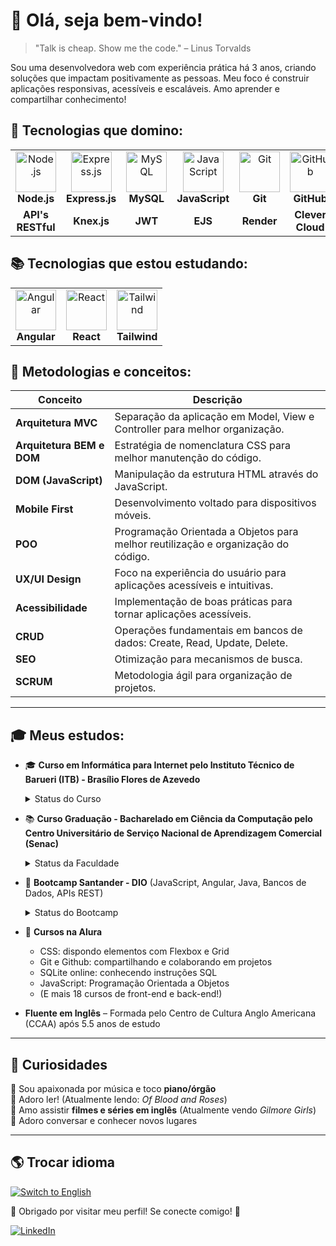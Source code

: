 # 💜 Olá, seja bem-vindo!

> "Talk is cheap. Show me the code." – Linus Torvalds

Sou uma desenvolvedora web com experiência prática há 3 anos, criando soluções que impactam positivamente as pessoas. Meu foco é construir aplicações responsivas, acessíveis e escaláveis. Amo aprender e compartilhar conhecimento!

## 🚀 Tecnologias que domino:

<table>
<tr>
<td align="center">
<img src="https://skillicons.dev/icons?i=nodejs" width="65px" alt="Node.js" /><br/>
<b>Node.js</b>
</td>
<td align="center">
<img src="https://skillicons.dev/icons?i=express" width="65px" alt="Express.js" /><br/>
<b>Express.js</b>
</td>
<td align="center">
<img src="https://skillicons.dev/icons?i=mysql" width="65px" alt="MySQL" /><br/>
<b>MySQL</b>
</td>
<td align="center">
<img src="https://skillicons.dev/icons?i=js" width="65px" alt="JavaScript" /><br/>
<b>JavaScript</b>
</td>
<td align="center">
<img src="https://skillicons.dev/icons?i=git" width="65px" alt="Git" /><br/>
<b>Git</b>
</td>
<td align="center">
<img src="https://skillicons.dev/icons?i=github" width="65px" alt="GitHub" /><br/>
<b>GitHub</b>
</td>
<td align="center">
<img src="https://skillicons.dev/icons?i=sass" width="65px" alt="Sass icon"/><br/>
<b>Sass</b>
</td>
</tr>
<tr>
<td align="center">
<b>API's RESTful</b>
</td>
<td align="center">
<b>Knex.js</b>
</td>
<td align="center">
<b>JWT</b>
</td>
<td align="center">
<b>EJS</b>
</td>
<td align="center">
<b>Render</b>
</td>
<td align="center">
<b>Clever Cloud</b>
</td>
<td align="center">
<b>Bootstrap</b>
</td>
</tr>
</table>

## 📚 Tecnologias que estou estudando:

<table>
<tr>
<td align="center">
<img src="https://skillicons.dev/icons?i=angular" width="65px" alt="Angular" /><br/>
<b>Angular</b>
</td>
<td align="center">
<img src="https://skillicons.dev/icons?i=react" width="65px" alt="React" /><br/>
<b>React</b>
</td>
<td align="center">
<img src="https://skillicons.dev/icons?i=tailwind" width="65px" alt="Tailwind" /><br/>
<b>Tailwind</b>
</td>
</tr>
</table>

## 📐 Metodologias e conceitos:

| Conceito | Descrição |
|----------|-------------|
| **Arquitetura MVC** | Separação da aplicação em Model, View e Controller para melhor organização. |
| **Arquitetura BEM e DOM** | Estratégia de nomenclatura CSS para melhor manutenção do código. |
| **DOM (JavaScript)** | Manipulação da estrutura HTML através do JavaScript. |
| **Mobile First** | Desenvolvimento voltado para dispositivos móveis. |
| **POO** | Programação Orientada a Objetos para melhor reutilização e organização do código. |
| **UX/UI Design** | Foco na experiência do usuário para aplicações acessíveis e intuitivas. |
| **Acessibilidade** | Implementação de boas práticas para tornar aplicações acessíveis. |
| **CRUD** | Operações fundamentais em bancos de dados: Create, Read, Update, Delete. |
| **SEO** | Otimização para mecanismos de busca. |
| **SCRUM** | Metodologia ágil para organização de projetos. |

---

## 🎓 Meus estudos:

- 🎓 **Curso em Informática para Internet pelo Instituto Técnico de Barueri (ITB) - Brasílio Flores de Azevedo**
  <details>
    <summary>Status do Curso</summary>
      - Iniciado em 02/2022 e concluído em 12/2024
  </details>


- 📚 **Curso Graduação - Bacharelado em Ciência da Computação pelo Centro Universitário de Serviço Nacional de Aprendizagem Comercial (Senac)**
  <details>
    <summary>Status da Faculdade</summary>
      - Primeiro semestre no início de 2025, noturno
  </details>

- 🚀 **Bootcamp Santander - DIO** (JavaScript, Angular, Java, Bancos de Dados, APIs REST)
  <details>
    <summary>Status do Bootcamp</summary>
      - Em andamento, previsto para término em 03/2025
  </details>

- 📖 **Cursos na Alura**
  - CSS: dispondo elementos com Flexbox e Grid
  - Git e Github: compartilhando e colaborando em projetos
  - SQLite online: conhecendo instruções SQL
  - JavaScript: Programação Orientada a Objetos
  - (E mais 18 cursos de front-end e back-end!)
- **Fluente em Inglês** – Formada pelo Centro de Cultura Anglo Americana (CCAA) após 5.5 anos de estudo

---

## 🎵 Curiosidades

🔹 Sou apaixonada por música e toco **piano/órgão**  
🔹 Adoro ler! (Atualmente lendo: *Of Blood and Roses*)  
🔹 Amo assistir **filmes e séries em inglês** (Atualmente vendo *Gilmore Girls*)  
🔹 Adoro conversar e conhecer novos lugares  

---

## 🌎 Trocar idioma

[![Switch to English](https://img.shields.io/badge/Switch_to-English-800080?style=for-the-badge)](https://github.com/sophi-hub/sophi-hub/edit/main/README-EN.md)

💜 Obrigado por visitar meu perfil! Se conecte comigo! 🚀

[![LinkedIn](https://img.shields.io/badge/-LinkedIn-0A66C2?style=for-the-badge&logo=linkedin&logoColor=white)](https://www.linkedin.com/in/sophia-alexandra-567502344/?originalSubdomain=br) 



